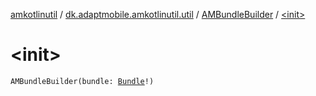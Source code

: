 [amkotlinutil](../../index.md) / [dk.adaptmobile.amkotlinutil.util](../index.md) / [AMBundleBuilder](index.md) / [&lt;init&gt;](-init-.md)

# &lt;init&gt;

`AMBundleBuilder(bundle: `[`Bundle`](https://developer.android.com/reference/android/os/Bundle.html)`!)`